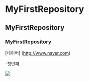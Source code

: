 # MyFirstRepository
## MyFirstRepository
### MyFirstRepository
[네이버] (http://www.naver.com)

  -첫번째
  
<img width="" height="" src="./png/강아지.png"><img>
